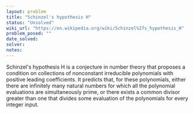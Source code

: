 ```yaml
---
layout: problem
title: "Schinzel's hypothesis H"
status: "Unsolved"
wiki_url: "https://en.wikipedia.org/wiki/Schinzel%27s_hypothesis_H"
problem_posed: ""
date_solved:
solver:
notes:
---
```

Schinzel's hypothesis H is a conjecture in number theory that proposes a condition on collections of nonconstant irreducible polynomials with positive leading coefficients. It predicts that, for these polynomials, either there are infinitely many natural numbers for which all the polynomial evaluations are simultaneously prime, or there exists a common divisor greater than one that divides some evaluation of the polynomials for every integer input.